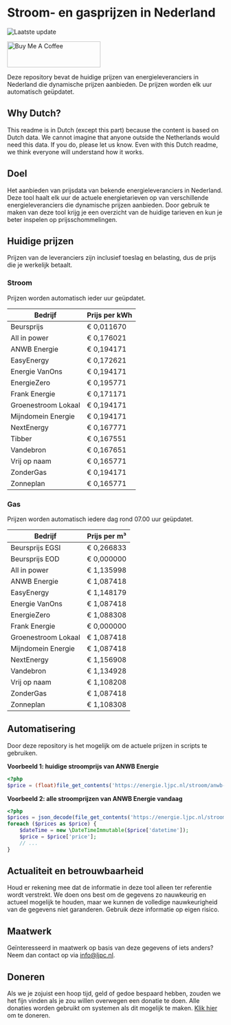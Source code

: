 # Stroom- en gasprijzen in Nederland

![Laatste update](https://img.shields.io/badge/laatste%20update-2024--03--24%2001%3A00%20CET-brightgreen)

<a href="https://www.buymeacoffee.com/Lars-" target="_blank"><img src="https://cdn.buymeacoffee.com/buttons/v2/default-orange.png" alt="Buy Me A Coffee" height="60" style="height: 60px !important;width: 217px !important;" ></a>

Deze repository bevat de huidige prijzen van energieleveranciers in Nederland die dynamische prijzen aanbieden. De prijzen worden elk uur automatisch geüpdatet.

## Why Dutch?

This readme is in Dutch (except this part) because the content is based on Dutch data. We cannot imagine that anyone outside the Netherlands would need this data. If you do, please let us know. Even with this Dutch readme, we think
everyone will understand how it works.

## Doel

Het aanbieden van prijsdata van bekende energieleveranciers in Nederland. Deze tool haalt elk uur de actuele energietarieven op van verschillende energieleveranciers die dynamische prijzen aanbieden. Door gebruik te maken van deze tool
krijg je een overzicht van de huidige tarieven en kun je beter inspelen op prijsschommelingen.

## Huidige prijzen

Prijzen van de leveranciers zijn inclusief toeslag en belasting, dus de prijs die je werkelijk betaalt.

### Stroom

Prijzen worden automatisch ieder uur geüpdatet.

 Bedrijf | Prijs per kWh 
---------|---------------
Beursprijs | € 0,011670
All in power | € 0,176021
ANWB Energie | € 0,194171
EasyEnergy | € 0,172621
Energie VanOns | € 0,194171
EnergieZero | € 0,195771
Frank Energie | € 0,171171
Groenestroom Lokaal | € 0,194171
Mijndomein Energie | € 0,194171
NextEnergy | € 0,167771
Tibber | € 0,167551
Vandebron | € 0,167651
Vrij op naam | € 0,165771
ZonderGas | € 0,194171
Zonneplan | € 0,165771


### Gas

Prijzen worden automatisch iedere dag rond 07.00 uur geüpdatet.

 Bedrijf | Prijs per m³ 
---------|--------------
Beursprijs EGSI | € 0,266833
Beursprijs EOD | € 0,000000
All in power | € 1,135998
ANWB Energie | € 1,087418
EasyEnergy | € 1,148179
Energie VanOns | € 1,087418
EnergieZero | € 1,088308
Frank Energie | € 0,000000
Groenestroom Lokaal | € 1,087418
Mijndomein Energie | € 1,087418
NextEnergy | € 1,156908
Vandebron | € 1,134928
Vrij op naam | € 1,108208
ZonderGas | € 1,087418
Zonneplan | € 1,108308


## Automatisering

Door deze repository is het mogelijk om de actuele prijzen in scripts te gebruiken.

**Voorbeeld 1: huidige stroomprijs van ANWB Energie**

```php
<?php
$price = (float)file_get_contents('https://energie.ljpc.nl/stroom/anwb-energie-nu.txt');

```

**Voorbeeld 2: alle stroomprijzen van ANWB Energie vandaag**

```php
<?php
$prices = json_decode(file_get_contents('https://energie.ljpc.nl/stroom/all-in-power-vandaag.json'),true);
foreach ($prices as $price) {
    $dateTime = new \DateTimeImmutable($price['datetime']);
    $price = $price['price'];
    // ...
}
```

## Actualiteit en betrouwbaarheid

Houd er rekening mee dat de informatie in deze tool alleen ter referentie wordt verstrekt. We doen ons best om de gegevens zo nauwkeurig en actueel mogelijk te houden, maar we kunnen de volledige nauwkeurigheid van de gegevens niet
garanderen. Gebruik deze informatie op eigen risico.

## Maatwerk

Geïnteresseerd in maatwerk op basis van deze gegevens of iets anders? Neem dan contact op
via [info@ljpc.nl](mailto:info@ljpc.nl?subject=Energie%20prijzen).

## Doneren

Als we je zojuist een hoop tijd, geld of gedoe bespaard hebben, zouden we het fijn vinden als je zou willen overwegen een
donatie te doen. Alle donaties worden gebruikt om systemen als dit mogelijk te
maken. [Klik hier](https://www.buymeacoffee.com/Lars-) om te doneren.
